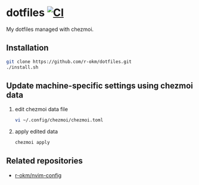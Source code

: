 # dotfiles [![CI](https://github.com/r-okm/dotfiles/actions/workflows/ci.yml/badge.svg)](https://github.com/r-okm/dotfiles/actions/workflows/ci.yml)

My dotfiles managed with chezmoi.

## Installation

```sh
git clone https://github.com/r-okm/dotfiles.git
./install.sh
```

## Update machine-specific settings using chezmoi data

1. edit chezmoi data file

   ```sh
   vi ~/.config/chezmoi/chezmoi.toml
   ```

1. apply edited data

   ```sh
   chezmoi apply
   ```

## Related repositories

- [r-okm/nvim-config](https://github.com/r-okm/nvim-config)
